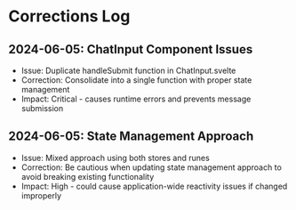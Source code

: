 # Corrections Log

## 2024-06-05: ChatInput Component Issues

- Issue: Duplicate handleSubmit function in ChatInput.svelte
- Correction: Consolidate into a single function with proper state management
- Impact: Critical - causes runtime errors and prevents message submission

## 2024-06-05: State Management Approach

- Issue: Mixed approach using both stores and runes
- Correction: Be cautious when updating state management approach to avoid breaking existing functionality
- Impact: High - could cause application-wide reactivity issues if changed improperly
